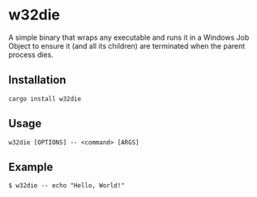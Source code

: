 # w32die

A simple binary that wraps any executable and runs it in a 
Windows Job Object to ensure it (and all its children) are 
terminated when the parent process dies.

## Installation
```shell
cargo install w32die
```

## Usage
```shell
w32die [OPTIONS] -- <command> [ARGS]
```

## Example
```shell
$ w32die -- echo "Hello, World!"
```
